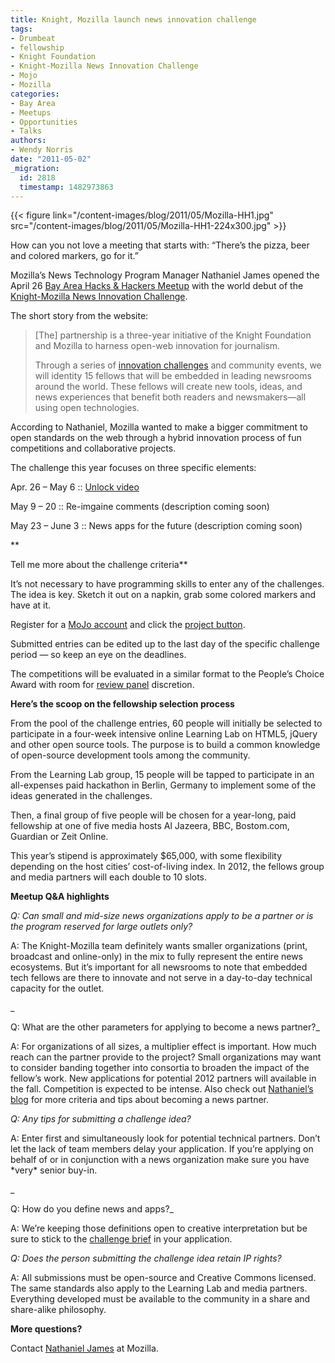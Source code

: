 ```yaml
---
title: Knight, Mozilla launch news innovation challenge
tags:
- Drumbeat
- fellowship
- Knight Foundation
- Knight-Mozilla News Innovation Challenge
- Mojo
- Mozilla
categories:
- Bay Area
- Meetups
- Opportunities
- Talks
authors:
- Wendy Norris
date: "2011-05-02"
_migration:
  id: 2818
  timestamp: 1482973863
---
```


{{< figure link="/content-images/blog/2011/05/Mozilla-HH1.jpg" src="/content-images/blog/2011/05/Mozilla-HH1-224x300.jpg" >}}

How can you not love a meeting that starts with: &#8220;There&#8217;s the pizza, beer and colored markers, go for it.&#8221;

Mozilla&#8217;s News Technology Program Manager Nathaniel James opened the April 26 [Bay Area Hacks & Hackers Meetup][1] with the world debut of the [Knight-Mozilla News Innovation Challenge][2].

The short story from the website:

> [The] partnership is a three-year initiative of the Knight Foundation and Mozilla to harness open-web innovation for journalism.
> 
> Through a series of [innovation challenges][3] and community events, we will identity 15 fellows that will be embedded in leading newsrooms around the world. These fellows will create new tools, ideas, and news experiences that benefit both readers and newsmakers—all using open technologies.

<!--more-->

According to Nathaniel, Mozilla wanted to make a bigger commitment to open standards on the web through a hybrid innovation process of fun competitions and collaborative projects.

The challenge this year focuses on three specific elements:

Apr. 26 &#8211; May 6 :: [Unlock video][4]

May 9 &#8211; 20 :: Re-imgaine comments (description coming soon)

May 23 &#8211; June 3 :: News apps for the future (description coming soon)

**

Tell me more about the challenge criteria**

It&#8217;s not necessary to have programming skills to enter any of the challenges. The idea is key. Sketch it out on a napkin, grab some colored markers and have at it.

Register for a [MoJo account][5] and click the [project button][6].

Submitted entries can be edited up to the last day of the specific challenge period — so keep an eye on the deadlines.

The competitions will be evaluated in a similar format to the People&#8217;s Choice Award with room for [review panel][7] discretion.

**Here&#8217;s the scoop on the fellowship selection process**

From the pool of the challenge entries, 60 people will initially be selected to participate in a four-week intensive online Learning Lab on HTML5, jQuery and other open source tools. The purpose is to build a common knowledge of open-source development tools among the community.

From the Learning Lab group, 15 people will be tapped to participate in an all-expenses paid hackathon in Berlin, Germany to implement some of the ideas generated in the challenges.

Then, a final group of five people will be chosen for a year-long, paid fellowship at one of five media hosts Al Jazeera, BBC, Bostom.com, Guardian or Zeit Online.

This year&#8217;s stipend is approximately $65,000, with some flexibility depending on the host cities&#8217; cost-of-living index. In 2012, the fellows group and media partners will each double to 10 slots.

**Meetup Q&A highlights**

_Q: Can small and mid-size news organizations apply to be a partner or is the program reserved for large outlets only?_

A: The Knight-Mozilla team definitely wants smaller organizations (print, broadcast and online-only) in the mix to fully represent the entire news ecosystems. But it&#8217;s important for all newsrooms to note that embedded tech fellows are there to innovate and not serve in a day-to-day technical capacity for the outlet.

_

Q: What are the other parameters for applying to become a news partner?_

A: For organizations of all sizes, a multiplier effect is important. How much reach can the partner provide to the project? Small organizations may want to consider banding together into consortia to broaden the impact of the fellow&#8217;s work. New applications for potential 2012 partners will available in the fall. Competition is expected to be intense. Also check out [Nathaniel&#8217;s blog][8] for more criteria and tips about becoming a news partner.

_Q: Any tips for submitting a challenge idea?_

A: Enter first and simultaneously look for potential technical partners. Don&#8217;t let the lack of team members delay your application. If you&#8217;re applying on behalf of or in conjunction with a news organization make sure you have \*very\* senior buy-in.

_

Q: How do you define news and apps?_

A: We&#8217;re keeping those definitions open to creative interpretation but be sure to stick to the [challenge brief][9] in your application.

_Q: Does the person submitting the challenge idea retain IP rights?_

A: All submissions must be open-source and Creative Commons licensed. The same standards also apply to the Learning Lab and media partners. Everything developed must be available to the community in a share and share-alike philosophy.

**More questions?**

Contact [Nathaniel James][10] at Mozilla.

 [1]: http://meetupbayarea.hackshackers.com/events/17417509/?ed=venue&eventId=17417509&action=detail
 [2]: https://drumbeat.org/en-US/journalism/
 [3]: https://drumbeat.org/en-US/projects/mojo/
 [4]: https://drumbeat.org/en-US/challenges/unlocking-video/
 [5]: https://drumbeat.org/en-US/register/
 [6]: https://drumbeat.org/en-US/projects/
 [7]: https://wiki.mozilla.org/Drumbeat/MoJo
 [8]: http://nathanieljames.org/blog/2011/03/08/how-to-become-a-knight-mozilla-fellowship-host/
 [9]: https://drumbeat.org/en-US/challenges/unlocking-video/full
 [10]: mailto:njames@mozillafoundation.org
